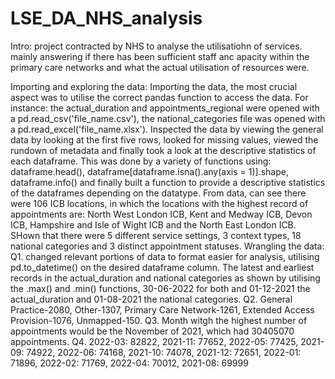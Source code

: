 # LSE_DA_NHS_analysis
Intro:
project contracted by NHS to analyse the utilisatiohn of services. mainly answering if there has been sufficient staff anc apacity within the primary care networks and what the actual utilisation of resources were.

Importing and exploring the data:
Importing the data, the most crucial aspect was to utilise the correct pandas function to access the data. For instance: the actual_duration and appointments_regional were opened with a pd.read_csv('file_name.csv'), the national_categories file was opened with a pd.read_excel('file_name.xlsx'). Inspected the data by viewing the general data by looking at the first five rows, looked for missing values, viewed the rundown of metadata and finally took a look at the descriptive statistics of each dataframe. This was done by a variety of functions using: dataframe.head(), dataframe[dataframe.isna().any(axis = 1)].shape, dataframe.info() and finally built a function to provide a descriptive statistics of the dataframes depending on the datatype. 
From data, can see there were 106 ICB locations, in which the locations with the highest record of appointments are: North West London ICB, Kent and Medway ICB, Devon ICB, Hampshire and Isle of Wight ICB and the North East London ICB. SHown that there were 5 different service settings, 3 context types, 18 national categories and 3 distinct appointment  statuses.
Wrangling the data:
Q1. changed relevant portions of data to format easier for analysis, utilising pd.to_datetime() on the desired dataframe column. The latest and earliest records in the actual_duration and national categories as shown by utilising the .max() and .min() functions, 30-06-2022 for both and 01-12-2021 the actual_duration and 01-08-2021 the national categories. 
Q2. General Practice-2080, Other-1307, Primary Care Network-1261, Extended Access Provision-1076, Unmapped-150.
Q3. Month witgh the highest number of appointments would be the November of 2021, which had 30405070 appointments.
Q4. 2022-03: 82822, 2021-11: 77652, 2022-05: 77425, 2021-09: 74922, 2022-06: 74168, 2021-10: 74078, 2021-12: 72651, 2022-01: 71896, 2022-02: 71769, 2022-04: 70012, 2021-08: 69999
